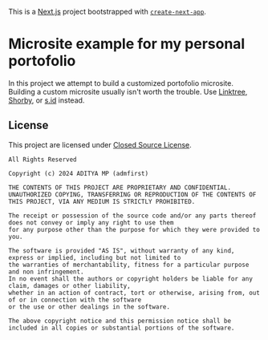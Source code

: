 This is a [Next.js](https://nextjs.org/) project bootstrapped with [`create-next-app`](https://github.com/vercel/next.js/tree/canary/packages/create-next-app).
# Microsite example for my personal portofolio

In this project we attempt to build a customized portofolio microsite. Building a custom microsite usually isn't worth the trouble. Use [Linktree](https://linktr.ee/), [Shorby](https://dash.shor.by/smartpage?&lp), or [s.id](https://home.s.id/microsite) instead.

## License

This project are licensed under [Closed Source License](https://github.com/kolappannathan/closed-source-license).

```
All Rights Reserved

Copyright (c) 2024 ADITYA MP (admfirst)

THE CONTENTS OF THIS PROJECT ARE PROPRIETARY AND CONFIDENTIAL.
UNAUTHORIZED COPYING, TRANSFERRING OR REPRODUCTION OF THE CONTENTS OF THIS PROJECT, VIA ANY MEDIUM IS STRICTLY PROHIBITED.

The receipt or possession of the source code and/or any parts thereof does not convey or imply any right to use them
for any purpose other than the purpose for which they were provided to you.

The software is provided "AS IS", without warranty of any kind, express or implied, including but not limited to
the warranties of merchantability, fitness for a particular purpose and non infringement.
In no event shall the authors or copyright holders be liable for any claim, damages or other liability,
whether in an action of contract, tort or otherwise, arising from, out of or in connection with the software
or the use or other dealings in the software.

The above copyright notice and this permission notice shall be included in all copies or substantial portions of the software.
```
